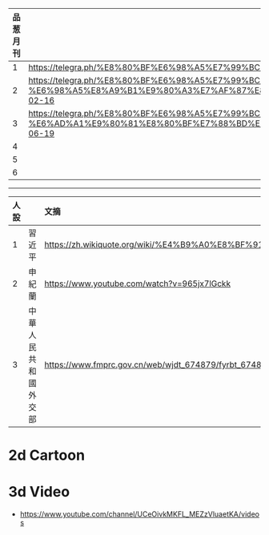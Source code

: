 |品葱月刊||
|:-|:-|
|1|https://telegra.ph/%E8%80%BF%E6%98%A5%E7%99%BC%E8%A8%80-01-18|
|2|https://telegra.ph/%E8%80%BF%E6%98%A5%E7%99%BC%E8%A8%80-%E6%98%A5%E8%A9%B1%E9%80%A3%E7%AF%87%E8%80%BF%E7%A0%B4%E4%B8%8B%E9%99%90-02-16|
|3|https://telegra.ph/%E8%80%BF%E6%98%A5%E7%99%BC%E8%A8%80-%E6%AD%A1%E9%80%81%E8%80%BF%E7%88%BD%E8%BF%8E%E6%96%B0%E5%90%8D%E5%AD%97-06-19|
|4|
|5|
|6|
***
|人設||文摘||
|:-|:-|:-|:-|
|1|習近平|https://zh.wikiquote.org/wiki/%E4%B9%A0%E8%BF%91%E5%B9%B3|
|2|申紀蘭|https://www.youtube.com/watch?v=965jx7lGckk|
|3|中華人民共和國外交部|https://www.fmprc.gov.cn/web/wjdt_674879/fyrbt_674889/|

# 2d Cartoon

# 3d Video
- https://www.youtube.com/channel/UCeOivkMKFL_MEZzVluaetKA/videos
